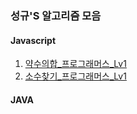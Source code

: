 ### 성규'S 알고리즘 모음

#### Javascript

1. [약수의합\_프로그래머스\_Lv1](./약수의합/PGS_Lv1_12928.js)
2. [소수찾기\_프로그래머스\_Lv1](./소수찾기/PGS_Lv1_12921.js)

#### JAVA
